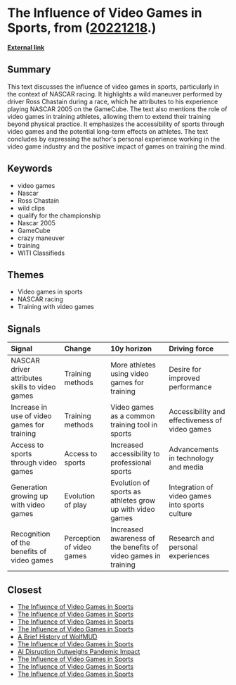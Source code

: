 # __The Influence of Video Games in Sports__, from ([20221218](https://kghosh.substack.com/p/20221218).)

__[External link](https://whyisthisinteresting.substack.com/p/the-video-games-in-sports-edition?token=eyJ1c2VyX2lkIjo4Njk5MzM3NywicG9zdF9pZCI6OTA3Njc0ODQsImlhdCI6MTY3MTEwMzkzMCwiZXhwIjoxNjczNjk1OTMwLCJpc3MiOiJwdWItNzAwMCIsInN1YiI6InBvc3QtcmVhY3Rpb24ifQ._0fSHpQOoLBr_q-GzwK3KQiifN2-qrgv9jK-ce_OeKU&utm_source=substack&utm_medium=email)__



## Summary

This text discusses the influence of video games in sports, particularly in the context of NASCAR racing. It highlights a wild maneuver performed by driver Ross Chastain during a race, which he attributes to his experience playing NASCAR 2005 on the GameCube. The text also mentions the role of video games in training athletes, allowing them to extend their training beyond physical practice. It emphasizes the accessibility of sports through video games and the potential long-term effects on athletes. The text concludes by expressing the author's personal experience working in the video game industry and the positive impact of games on training the mind.

## Keywords

* video games
* Nascar
* Ross Chastain
* wild clips
* qualify for the championship
* Nascar 2005
* GameCube
* crazy maneuver
* training
* WITI Classifieds

## Themes

* Video games in sports
* NASCAR racing
* Training with video games

## Signals

| Signal                                         | Change                    | 10y horizon                                                    | Driving force                                  |
|:-----------------------------------------------|:--------------------------|:---------------------------------------------------------------|:-----------------------------------------------|
| NASCAR driver attributes skills to video games | Training methods          | More athletes using video games for training                   | Desire for improved performance                |
| Increase in use of video games for training    | Training methods          | Video games as a common training tool in sports                | Accessibility and effectiveness of video games |
| Access to sports through video games           | Access to sports          | Increased accessibility to professional sports                 | Advancements in technology and media           |
| Generation growing up with video games         | Evolution of play         | Evolution of sports as athletes grow up with video games       | Integration of video games into sports culture |
| Recognition of the benefits of video games     | Perception of video games | Increased awareness of the benefits of video games in training | Research and personal experiences              |

## Closest

* [The Influence of Video Games in Sports](1c89f8c55cb2e9509e63435c92e123a0)
* [The Influence of Video Games in Sports](1c89f8c55cb2e9509e63435c92e123a0)
* [The Influence of Video Games in Sports](1c89f8c55cb2e9509e63435c92e123a0)
* [The Influence of Video Games in Sports](1c89f8c55cb2e9509e63435c92e123a0)
* [A Brief History of WolfMUD](46c1f73cbd3e48207a7b612fe8678cd3)
* [The Influence of Video Games in Sports](1c89f8c55cb2e9509e63435c92e123a0)
* [AI Disruption Outweighs Pandemic Impact](283ff70c63aed09ef2b0613f6acc2eb9)
* [The Influence of Video Games in Sports](1c89f8c55cb2e9509e63435c92e123a0)
* [The Influence of Video Games in Sports](1c89f8c55cb2e9509e63435c92e123a0)
* [The Influence of Video Games in Sports](1c89f8c55cb2e9509e63435c92e123a0)